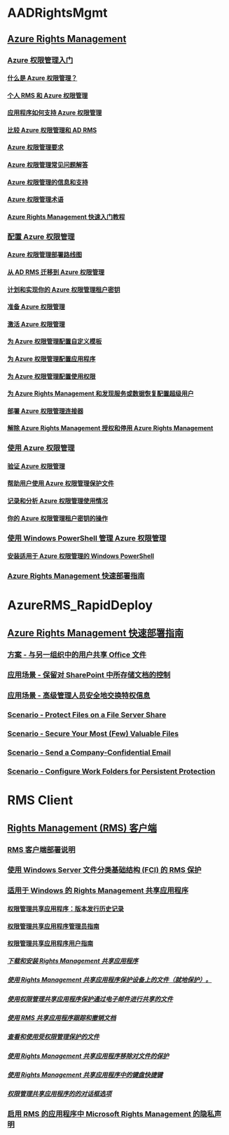 # AADRightsMgmt
## [Azure Rights Management](Azure_Rights_Management.md)
### [Azure 权限管理入门](Getting_Started_with_Azure_Rights_Management.md)
#### [什么是 Azure 权限管理？](What_is_Azure_Rights_Management_.md)
#### [个人 RMS 和 Azure 权限管理](RMS_for_Individuals_and_Azure_Rights_Management.md)
#### [应用程序如何支持 Azure 权限管理](How_Applications_Support_Azure_Rights_Management.md)
#### [比较 Azure 权限管理和 AD RMS](Comparing_Azure_Rights_Management_and_AD_RMS.md)
#### [Azure 权限管理要求](Requirements_for_Azure_Rights_Management.md)
#### [Azure 权限管理常见问题解答](Frequently_Asked_Questions_for_Azure_Rights_Management.md)
#### [Azure 权限管理的信息和支持](Information_and_Support_for_Azure_Rights_Management.md)
#### [Azure 权限管理术语](Terminology_for_Azure_Rights_Management.md)
#### [Azure Rights Management 快速入门教程](Quick_Start_Tutorial_for_Azure_Rights_Management.md)
### [配置 Azure 权限管理](Configuring_Azure_Rights_Management.md)
#### [Azure 权限管理部署路线图](Azure_Rights_Management_Deployment_Roadmap.md)
#### [从 AD RMS 迁移到 Azure 权限管理](Migrating_from_AD_RMS_to_Azure_Rights_Management.md)
#### [计划和实现你的 Azure 权限管理租户密钥](Planning_and_Implementing_Your_Azure_Rights_Management_Tenant_Key.md)
#### [准备 Azure 权限管理](Preparing_for_Azure_Rights_Management.md)
#### [激活 Azure 权限管理](Activating_Azure_Rights_Management.md)
#### [为 Azure 权限管理配置自定义模板](Configuring_Custom_Templates_for_Azure_Rights_Management.md)
#### [为 Azure 权限管理配置应用程序](Configuring_Applications_for_Azure_Rights_Management.md)
#### [为 Azure 权限管理配置使用权限](Configuring_Usage_Rights_for_Azure_Rights_Management.md)
#### [为 Azure Rights Management 和发现服务或数据恢复配置超级用户](Configuring_Super_Users_for_Azure_Rights_Management_and_Discovery_Services_or_Data_Recovery.md)
#### [部署 Azure 权限管理连接器](Deploying_the_Azure_Rights_Management_Connector.md)
#### [解除 Azure Rights Management 授权和停用 Azure Rights Management](Decommissioning_and_Deactivating_Azure_Rights_Management.md)
### [使用 Azure 权限管理](Using_Azure_Rights_Management.md)
#### [验证 Azure 权限管理](Verifying_Azure_Rights_Management.md)
#### [帮助用户使用 Azure 权限管理保护文件](Helping_Users_to_Protect_Files_by_Using_Azure_Rights_Management.md)
#### [记录和分析 Azure 权限管理使用情况](Logging_and_Analyzing_Azure_Rights_Management_Usage.md)
#### [你的 Azure 权限管理租户密钥的操作](Operations_for_Your_Azure_Rights_Management_Tenant_Key.md)
### [使用 Windows PowerShell 管理 Azure 权限管理](Administering_Azure_Rights_Management_by_Using_Windows_PowerShell.md)
#### [安装适用于 Azure 权限管理的 Windows PowerShell](Installing_Windows_PowerShell_for_Azure_Rights_Management.md)
### [Azure Rights Management 快速部署指南](Rapid_Deployment_Guide_for_Azure_Rights_Management.md)
# AzureRMS_RapidDeploy
## [Azure Rights Management 快速部署指南](Rapid_Deployment_Guide_for_Azure_Rights_Management.md)
### [方案 - 与另一组织中的用户共享 Office 文件](Scenario_-_Share_an_Office_File_with_Users_in_Another_Organization.md)
### [应用场景 - 保留对 SharePoint 中所存储文档的控制](Scenario_-_Retain_Control_of_Documents_Stored_in_SharePoint.md)
### [应用场景 - 高级管理人员安全地交换特权信息](Scenario_-_Executives_Securely_Exchange_Privileged_Information.md)
### [Scenario - Protect Files on a File Server Share](Scenario_-_Protect_Files_on_a_File_Server_Share.md)
### [Scenario - Secure Your Most (Few) Valuable Files](Scenario_-_Secure_Your_Most__Few__Valuable_Files.md)
### [Scenario - Send a Company-Confidential Email](Scenario_-_Send_a_Company-Confidential_Email.md)
### [Scenario - Configure Work Folders for Persistent Protection](Scenario_-_Configure_Work_Folders_for_Persistent_Protection.md)
# RMS Client
## [Rights Management (RMS) 客户端](Rights_Management__RMS__Client.md)
### [RMS 客户端部署说明](RMS_Client_Deployment_Notes.md)
### [使用 Windows Server 文件分类基础结构 (FCI) 的 RMS 保护](RMS_Protection_with_Windows_Server_File_Classification_Infrastructure__FCI_.md)
### [适用于 Windows 的 Rights Management 共享应用程序](Rights_Management_Sharing_Application_for_Windows.md)
#### [权限管理共享应用程序：版本发行历史记录](Rights_Management_sharing_application__Version_release_history.md)
#### [权限管理共享应用程序管理员指南](Rights_Management_sharing_application_administrator_guide.md)
#### [权限管理共享应用程序用户指南](Rights_Management_sharing_application_user_guide.md)
##### [下载和安装 Rights Management 共享应用程序](Download_and_install_the_Rights_Management_sharing_application.md)
##### [使用 Rights Management 共享应用程序保护设备上的文件（就地保护）。](Protect_a_file_on_a_device__protect_in-place__by_using_the_Rights_Management_sharing_application.md)
##### [使用权限管理共享应用程序保护通过电子邮件进行共享的文件](Protect_a_file_that_you_share_by_email_by_using_the_Rights_Management_sharing_application.md)
##### [使用 RMS 共享应用程序跟踪和撤销文档](Track_and_revoke_your_documents_when_you_use_the_RMS_sharing_application.md)
##### [查看和使用受权限管理保护的文件](View_and_use_files_that_have_been_protected_by_Rights_Management.md)
##### [使用 Rights Management 共享应用程序移除对文件的保护](Remove_protection_from_a_file_by_using_the_Rights_Management_sharing_application.md)
##### [使用 Rights Management 共享应用程序中的键盘快捷键](Use_keyboard_shortcuts_in_the_Rights_Management_sharing_application.md)
##### [权限管理共享应用程序的的对话框选项](Dialog_box_options_for_the_Rights_Management_sharing_application.md)
### [启用 RMS 的应用程序中 Microsoft Rights Management 的隐私声明](Privacy_Statement_for_Microsoft_Rights_Management_in_RMS-Enlightened_Applications.md)
